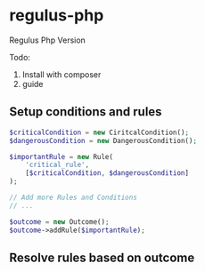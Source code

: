 # regulus-php
Regulus Php Version

Todo:
1. Install with composer
2. guide


## Setup conditions and rules
```php
$criticalCondition = new CiritcalCondition();
$dangerousCondition = new DangerousCondition();

$importantRule = new Rule(
    'critical_rule', 
    [$criticalCondition, $dangerousCondition]
);

// Add more Rules and Conditions
// ...

$outcome = new Outcome();
$outcome->addRule($importantRule);
```

## Resolve rules based on outcome
```php

```